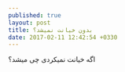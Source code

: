```yaml
---
published: true
layout: post
title: بدون خیانت نمیشد؟
date: 2017-02-11 12:42:54 +0330
---
```


اگه خیانت نمیکردی چی میشد؟
